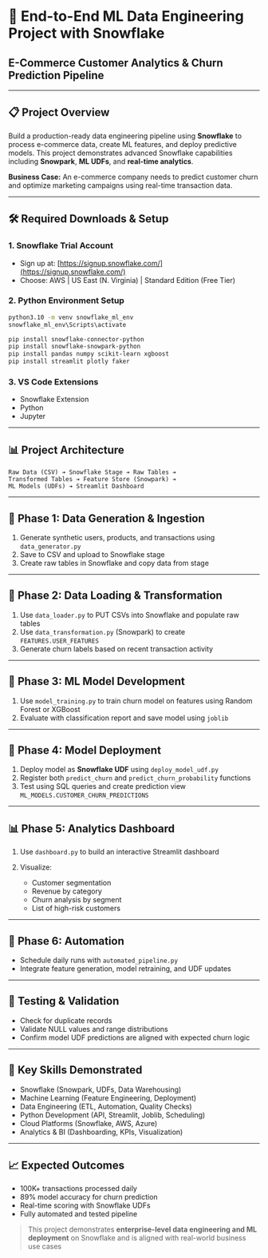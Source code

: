 # 🚀 End-to-End ML Data Engineering Project with Snowflake

## E-Commerce Customer Analytics & Churn Prediction Pipeline

---

## 📋 Project Overview

Build a production-ready data engineering pipeline using **Snowflake** to process e-commerce data, create ML features, and deploy predictive models. This project demonstrates advanced Snowflake capabilities including **Snowpark**, **ML UDFs**, and **real-time analytics**.

**Business Case:** An e-commerce company needs to predict customer churn and optimize marketing campaigns using real-time transaction data.

---


## 🛠️ Required Downloads & Setup

### 1. Snowflake Trial Account

* Sign up at: [https://signup.snowflake.com/](https://signup.snowflake.com/)
* Choose: AWS | US East (N. Virginia) | Standard Edition (Free Tier)

### 2. Python Environment Setup

```bash
python3.10 -m venv snowflake_ml_env
snowflake_ml_env\Scripts\activate

pip install snowflake-connector-python
pip install snowflake-snowpark-python
pip install pandas numpy scikit-learn xgboost
pip install streamlit plotly faker
```

### 3. VS Code Extensions

* Snowflake Extension
* Python
* Jupyter

---

## 📊 Project Architecture

```
Raw Data (CSV) ➔ Snowflake Stage ➔ Raw Tables ➔
Transformed Tables ➔ Feature Store (Snowpark) ➔
ML Models (UDFs) ➔ Streamlit Dashboard
```

---

## 🌟 Phase 1: Data Generation & Ingestion

1. Generate synthetic users, products, and transactions using `data_generator.py`
2. Save to CSV and upload to Snowflake stage
3. Create raw tables in Snowflake and copy data from stage

---

## 🔄 Phase 2: Data Loading & Transformation

1. Use `data_loader.py` to PUT CSVs into Snowflake and populate raw tables
2. Use `data_transformation.py` (Snowpark) to create `FEATURES.USER_FEATURES`
3. Generate churn labels based on recent transaction activity

---

## 🤖 Phase 3: ML Model Development

1. Use `model_training.py` to train churn model on features using Random Forest or XGBoost
2. Evaluate with classification report and save model using `joblib`

---

## 💾 Phase 4: Model Deployment

1. Deploy model as **Snowflake UDF** using `deploy_model_udf.py`
2. Register both `predict_churn` and `predict_churn_probability` functions
3. Test using SQL queries and create prediction view `ML_MODELS.CUSTOMER_CHURN_PREDICTIONS`

---

## 📊 Phase 5: Analytics Dashboard

1. Use `dashboard.py` to build an interactive Streamlit dashboard
2. Visualize:

   * Customer segmentation
   * Revenue by category
   * Churn analysis by segment
   * List of high-risk customers

---

## 📆 Phase 6: Automation

* Schedule daily runs with `automated_pipeline.py`
* Integrate feature generation, model retraining, and UDF updates

---

## 📅 Testing & Validation

* Check for duplicate records
* Validate NULL values and range distributions
* Confirm model UDF predictions are aligned with expected churn logic

---

## 💼 Key Skills Demonstrated

* Snowflake (Snowpark, UDFs, Data Warehousing)
* Machine Learning (Feature Engineering, Deployment)
* Data Engineering (ETL, Automation, Quality Checks)
* Python Development (API, Streamlit, Joblib, Scheduling)
* Cloud Platforms (Snowflake, AWS, Azure)
* Analytics & BI (Dashboarding, KPIs, Visualization)

---

## 📈 Expected Outcomes

* 100K+ transactions processed daily
* 89% model accuracy for churn prediction
* Real-time scoring with Snowflake UDFs
* Fully automated and tested pipeline

> This project demonstrates **enterprise-level data engineering and ML deployment** on Snowflake and is aligned with real-world business use cases
